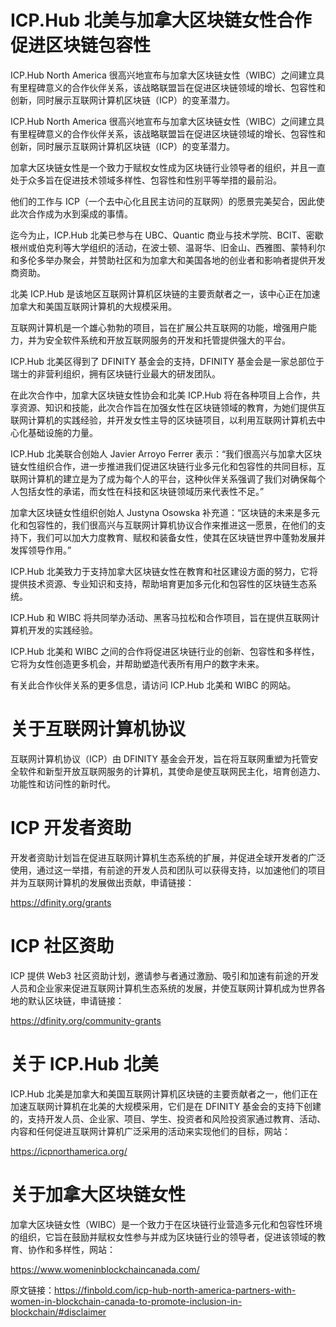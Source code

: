 # ICP.Hub 北美与加拿大区块链女性合作促进区块链包容性

ICP.Hub North America 很高兴地宣布与加拿大区块链女性（WIBC）之间建立具有里程碑意义的合作伙伴关系，该战略联盟旨在促进区块链领域的增长、包容性和创新，同时展示互联网计算机区块链（ICP）的变革潜力。

ICP.Hub North America 很高兴地宣布与加拿大区块链女性（WIBC）之间建立具有里程碑意义的合作伙伴关系，该战略联盟旨在促进区块链领域的增长、包容性和创新，同时展示互联网计算机区块链（ICP）的变革潜力。

加拿大区块链女性是一个致力于赋权女性成为区块链行业领导者的组织，并且一直处于众多旨在促进技术领域多样性、包容性和性别平等举措的最前沿。

他们的工作与 ICP（一个去中心化且民主访问的互联网）的愿景完美契合，因此使此次合作成为水到渠成的事情。

迄今为止，ICP.Hub 北美已参与在 UBC、Quantic 商业与技术学院、BCIT、密歇根州或伯克利等大学组织的活动，在波士顿、温哥华、旧金山、西雅图、蒙特利尔和多伦多举办聚会，并赞助社区和为加拿大和美国各地的创业者和影响者提供开发商资助。

北美 ICP.Hub 是该地区互联网计算机区块链的主要贡献者之一，该中心正在加速加拿大和美国互联网计算机的大规模采用。

互联网计算机是一个雄心勃勃的项目，旨在扩展公共互联网的功能，增强用户能力，并为安全软件系统和开放互联网服务的开发和托管提供强大的平台。

ICP.Hub 北美区得到了 DFINITY 基金会的支持，DFINITY 基金会是一家总部位于瑞士的非营利组织，拥有区块链行业最大的研发团队。

在此次合作中，加拿大区块链女性协会和北美 ICP.Hub 将在各种项目上合作，共享资源、知识和技能，此次合作旨在加强女性在区块链领域的教育，为她们提供互联网计算机的实践经验，并开发女性主导的区块链项目，以利用互联网计算机去中心化基础设施的力量。

ICP.Hub 北美联合创始人 Javier Arroyo Ferrer 表示：“我们很高兴与加拿大区块链女性组织合作，进一步推进我们促进区块链行业多元化和包容性的共同目标，互联网计算机的建立是为了成为每个人的平台，这种伙伴关系强调了我们对确保每个人包括女性的承诺，而女性在科技和区块链领域历来代表性不足。”

加拿大区块链女性组织创始人 Justyna Osowska 补充道：“区块链的未来是多元化和包容性的，我们很高兴与互联网计算机协议合作来推进这一愿景，在他们的支持下，我们可以加大力度教育、赋权和装备女性，使其在区块链世界中蓬勃发展并发挥领导作用。”

ICP.Hub 北美致力于支持加拿大区块链女性在教育和社区建设方面的努力，它将提供技术资源、专业知识和支持，帮助培育更加多元化和包容性的区块链生态系统。

ICP.Hub 和 WIBC 将共同举办活动、黑客马拉松和合作项目，旨在提供互联网计算机开发的实践经验。

ICP.Hub 北美和 WIBC 之间的合作将促进区块链行业的创新、包容性和多样性，它将为女性创造更多机会，并帮助塑造代表所有用户的数字未来。

有关此合作伙伴关系的更多信息，请访问 ICP.Hub 北美和 WIBC 的网站。

# 关于互联网计算机协议

互联网计算机协议（ICP）由 DFINITY 基金会开发，旨在将互联网重塑为托管安全软件和新型开放互联网服务的计算机，其使命是使互联网民主化，培育创造力、功能性和访问性的新时代。

# ICP 开发者资助

开发者资助计划旨在促进互联网计算机生态系统的扩展，并促进全球开发者的广泛使用，通过这一举措，有前途的开发人员和团队可以获得支持，以加速他们的项目并为互联网计算机的发展做出贡献，申请链接：

https://dfinity.org/grants

# ICP 社区资助

ICP 提供 Web3 社区资助计划，邀请参与者通过激励、吸引和加速有前途的开发人员和企业家来促进互联网计算机生态系统的发展，并使互联网计算机成为世界各地的默认区块链，申请链接：

https://dfinity.org/community-grants

# 关于 ICP.Hub 北美

ICP.Hub 北美是加拿大和美国互联网计算机区块链的主要贡献者之一，他们正在加速互联网计算机在北美的大规模采用，它们是在 DFINITY 基金会的支持下创建的，支持开发人员、企业家、项目、学生、投资者和风险投资家通过教育、活动、内容和任何促进互联网计算机广泛采用的活动来实现他们的目标，网站：

https://icpnorthamerica.org/

# 关于加拿大区块链女性

加拿大区块链女性（WIBC）是一个致力于在区块链行业营造多元化和包容性环境的组织，它旨在鼓励并赋权女性参与并成为区块链行业的领导者，促进该领域的教育、协作和多样性，网站：

https://www.womeninblockchaincanada.com/


原文链接：https://finbold.com/icp-hub-north-america-partners-with-women-in-blockchain-canada-to-promote-inclusion-in-blockchain/#disclaimer
